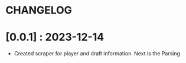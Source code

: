 # CHANGELOG

# [0.0.1] : 2023-12-14

- Created scraper for player and draft information. Next is the Parsing
